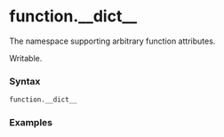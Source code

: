 # function.\_\_dict\_\_

The namespace supporting arbitrary function attributes.

Writable.

### Syntax

```python
function.__dict__
```

### Examples

```python

```

